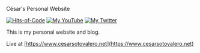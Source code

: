 César's Personal Website 

[![Hits-of-Code](https://hitsofcode.com/github/cesarsotovalero/cesarsotovalero.github.io)](https://hitsofcode.com/view/github/cesarsotovalero/cesarsotovalero.github.io)
[![My YouTube](https://img.shields.io/badge/YouTube-subscribe-active?logo=youtube)](https://www.youtube.com/@cesarsotovalero)
[![My Twitter](https://img.shields.io/badge/Twitter-follow-active?logo=twitter)](https://twitter.com/intent/follow?screen_name=cesarsotovalero)

This is my personal website and blog.

Live at [https://www.cesarsotovalero.net](https://www.cesarsotovalero.net)

